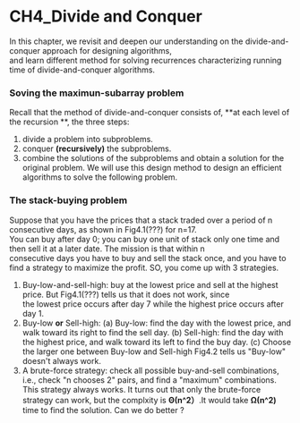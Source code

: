 # CH4_Divide and Conquer
In this chapter, we revisit and deepen our understanding on the divide-and-conquer approach for designing algorithms,  
and learn different method for solving recurrences characterizing running time of divide-and-conquer algorithms.

### Soving the maximun-subarray problem
Recall that the method of divide-and-conquer consists of, **at each level of the recursion **, the three steps:
1. divide a problem into subproblems.
2. conquer **(recursively)** the subproblems.
3. combine the solutions of the subproblems and obtain a solution for the original problem. 
We will use this design method to design an efficient algorithms to solve the following problem.

### The stack-buying problem
Suppose that you have the prices that a stack traded over a period of n consecutive days, as shown in Fig4.1(???) for n=17.  
You can buy after day 0; you can buy one unit of stack only one time and then sell it at a later date. The mission is that within n   
consecutive days you have to buy and sell the stack once, and you have to find a strategy to maximize the profit.
SO, you come up with 3 strategies.
1. Buy-low-and-sell-high: buy at the lowest price and sell at the highest price. But Fig4.1(???) tells us that it does not work, since  
   the lowest price occurs after day 7 while the highest price occurs after day 1.
2. Buy-low **or** Sell-high:
   (a) Buy-low: find the day with the lowest price, and walk toward its right to find the sell day.
   (b) Sell-high: find the day with the highest price, and walk toward its left to find the buy day.
   (c) Choose the larger one between Buy-low and Sell-high Fig4.2 tells us "Buy-low" doesn't always work.
3. A brute-force strategy: check all possible buy-and-sell combinations, i.e., check "n chooses 2" pairs, and find a "maximum"    combinations. This strategy always works.
It turns out that only the brute-force strategy can work, but the complxity is **Θ(n^2）**.It would take **Ω(n^2)** time to find the solution. Can we do better ?

